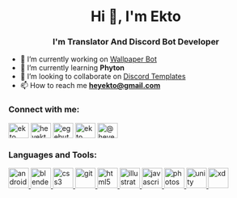 <h1 align="center">Hi 👋, I'm Ekto</h1>
<h3 align="center">I'm Translator And Discord Bot Developer</h3>

- 🔭 I’m currently working on [Wallpaper Bot](https://github.com/Wallpaper-Bot)
- 🌱 I’m currently learning **Phyton**
- 👯 I’m looking to collaborate on [Discord Templates](https://github.com/Discord-Templates)
- 📫 How to reach me **heyekto@gmail.com**

<h3 align="left">Connect with me:</h3>
<p align="left">
<a href="https://dev.to/ekto" target="blank"><img align="center" src="https://cdn.jsdelivr.net/npm/simple-icons@3.0.1/icons/dev-dot-to.svg" alt="ekto" height="30" width="40" /></a>
<a href="https://twitter.com/heyekto" target="blank"><img align="center" src="https://cdn.jsdelivr.net/npm/simple-icons@3.0.1/icons/twitter.svg" alt="heyekto" height="30" width="40" /></a>
<a href="https://instagram.com/egebutera" target="blank"><img align="center" src="https://cdn.jsdelivr.net/npm/simple-icons@3.0.1/icons/instagram.svg" alt="egebutera" height="30" width="40" /></a>
<a href="https://dribbble.com/ekto" target="blank"><img align="center" src="https://cdn.jsdelivr.net/npm/simple-icons@3.0.1/icons/dribbble.svg" alt="ekto" height="30" width="40" /></a>
<a href="https://medium.com/@heyekto" target="blank"><img align="center" src="https://cdn.jsdelivr.net/npm/simple-icons@3.0.1/icons/medium.svg" alt="@heyekto" height="30" width="40" /></a>
</p>

<h3 align="left">Languages and Tools:</h3>
<p align="left"> <a href="https://developer.android.com" target="_blank"> <img src="https://devicons.github.io/devicon/devicon.git/icons/android/android-original-wordmark.svg" alt="android" width="40" height="40"/> </a> <a href="https://www.blender.org/" target="_blank"> <img src="https://download.blender.org/branding/community/blender_community_badge_white.svg" alt="blender" width="40" height="40"/> </a> <a href="https://www.w3schools.com/css/" target="_blank"> <img src="https://devicons.github.io/devicon/devicon.git/icons/css3/css3-original-wordmark.svg" alt="css3" width="40" height="40"/> </a> <a href="https://git-scm.com/" target="_blank"> <img src="https://www.vectorlogo.zone/logos/git-scm/git-scm-icon.svg" alt="git" width="40" height="40"/> </a> <a href="https://www.w3.org/html/" target="_blank"> <img src="https://devicons.github.io/devicon/devicon.git/icons/html5/html5-original-wordmark.svg" alt="html5" width="40" height="40"/> </a> <a href="https://www.adobe.com/in/products/illustrator.html" target="_blank"> <img src="https://www.vectorlogo.zone/logos/adobe_illustrator/adobe_illustrator-icon.svg" alt="illustrator" width="40" height="40"/> </a> <a href="https://developer.mozilla.org/en-US/docs/Web/JavaScript" target="_blank"> <img src="https://devicons.github.io/devicon/devicon.git/icons/javascript/javascript-original.svg" alt="javascript" width="40" height="40"/> </a> <a href="https://www.photoshop.com/en" target="_blank"> <img src="https://devicons.github.io/devicon/devicon.git/icons/photoshop/photoshop-plain.svg" alt="photoshop" width="40" height="40"/> </a> <a href="https://unity.com/" target="_blank"> <img src="https://www.vectorlogo.zone/logos/unity3d/unity3d-icon.svg" alt="unity" width="40" height="40"/> </a> <a href="https://www.adobe.com/products/xd.html" target="_blank"> <img src="https://cdn.worldvectorlogo.com/logos/adobe-xd.svg" alt="xd" width="40" height="40"/> </a> </p>
